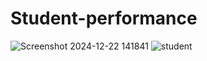 # Student-performance
![Screenshot 2024-12-22 141841](https://github.com/user-attachments/assets/fc1044b3-3094-472c-a1f3-bcdcb9f0eb94)
![student](https://github.com/user-attachments/assets/d1bd1792-87c1-4612-b938-09b0a860fff6)
